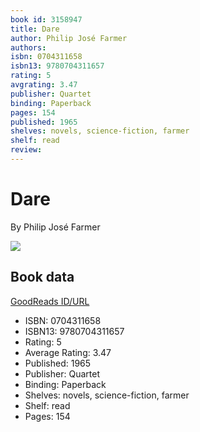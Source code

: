 ```yaml
---
book id: 3158947
title: Dare
author: Philip José Farmer
authors: 
isbn: 0704311658
isbn13: 9780704311657
rating: 5
avgrating: 3.47
publisher: Quartet
binding: Paperback
pages: 154
published: 1965
shelves: novels, science-fiction, farmer
shelf: read
review: 
---
```


# Dare

By Philip José Farmer

![](https://i.gr-assets.com/images/S/compressed.photo.goodreads.com/books/1345813864l/3158947.jpg)

## Book data

[GoodReads ID/URL](https://www.goodreads.com/book/show/3158947)

- ISBN: 0704311658
- ISBN13: 9780704311657
- Rating: 5
- Average Rating: 3.47
- Published: 1965
- Publisher: Quartet
- Binding: Paperback
- Shelves: novels, science-fiction, farmer
- Shelf: read
- Pages: 154

